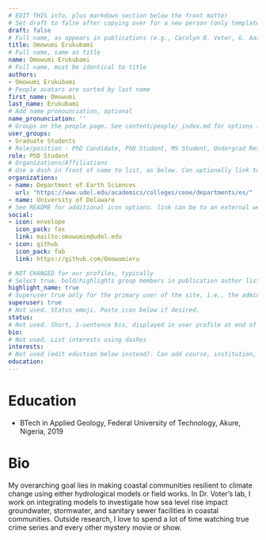 ```yaml
---
# EDIT THIS info, plus markdown section below the front matter
# Set draft to false after copying over for a new person (only template/blank remains draft)
draft: false
# Full name, as appears in publications (e.g., Carolyn B. Voter, G. Aaron Alexander) 
title: Omowumi Erukubami
# Full name, same as title
name: Omowumi Erukubami
# Full name, must be identical to title
authors:
- Omowumi Erukubami
# People avatars are sorted by last name
first_name: Omowumi
last_name: Erukubami
# Add name pronounciation, optional
name_pronunciation: ''
# Groups on the people page. See content/people/_index.md for options (e.g., Principal Investigator, Graduate Students, Undergraduate Researchers, Alumni)
user_groups:
- Graduate Students
# Role/position - PhD Candidate, PhD Student, MS Student, Undergrad Researcher, etc. Not tied to other code on site, so can be descriptive.
role: PhD Student
# Organizations/Affiliations
# Use a dash in front of name to list, as below. Can optionally link to URL (use quotes), or leave as just unlinked name
organizations:
- name: Department of Earth Sciences
  url: "https://www.udel.edu/academics/colleges/ceoe/departments/es/"
- name: University of Delaware
# See README for additional icon options. link can be to an external website or to a document on this site (i.e., under doc/name_of_file)
social:
- icon: envelope
  icon_pack: fas
  link: mailto:omowumie@udel.edu
- icon: github
  icon_pack: fab
  link: https://github.com/Omowumieru

# NOT CHANGED for our profiles, typically
# Select true. bold/highlights group members in publication author lists
highlight_name: true
# Superuser true only for the primary user of the site, i.e., the admin. But I think ok to make all group members a superuser.
superuser: true
# Not used. Status emoji. Paste icon below if desired.
status:
# Not used. Short, 1-sentence bio, displayed in user profile at end of posts
bio:
# Not used. List interests using dashes
interests:
# Not used (edit eduction below instead). Can add course, institution, year
education:
---
```

# Education
- BTech in Applied Geology, Federal University of Technology, Akure, Nigeria, 2019

# Bio
My overarching goal lies in making coastal communities resilient to climate change using either hydrological models or field works. In Dr. Voter’s lab, I work on integrating models to investigate how sea level rise impact groundwater, stormwater, and sanitary sewer facilities in coastal communities. Outside research, I love to spend a lot of time watching true crime series and every other mystery movie or show.